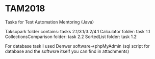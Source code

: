 # TAM2018
Tasks for Test Automation Mentoring (Java)

Taksopark folder contains: tasks 2.1/3.1/3.2/4.1
Calculator folder: task 1.1
CollectionsComparison folder: task 2.2
SortedList folder: task 1.2

For database task I used Denwer software->phpMyAdmin (sql script for database and the softwsre itself you can find in attachments)

